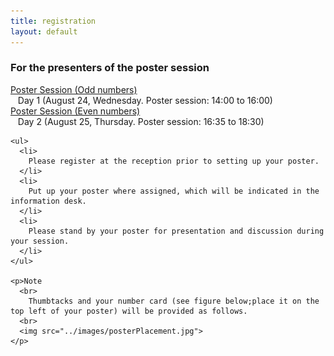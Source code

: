 ```yaml
---
title: registration
layout: default
---
```

<!-- MAIN CONTENT -->
<div id="main_content_wrap" class="outer">
  <section id="main_content" class="inner">
  <h3>For the presenters of the poster session</h3>

 <div class="register">
    <p><u>Poster Session (Odd numbers)</u>
      <br>
        &nbsp;&nbsp;&nbsp;Day 1 (August 24, Wednesday. Poster session: 14:00 to 16:00)
      <br>
        <u>Poster Session (Even numbers)</u>
      <br>  
        &nbsp;&nbsp;&nbsp;Day 2 (August 25, Thursday. Poster session: 16:35 to 18:30)
    </p>

    <ul>
      <li>
        Please register at the reception prior to setting up your poster.
      </li> 
      <li>
        Put up your poster where assigned, which will be indicated in the information desk.
      </li> 
      <li>
        Please stand by your poster for presentation and discussion during your session.
      </li> 
    </ul> 

    <p>Note
      <br>
        Thumbtacks and your number card (see figure below;place it on the top left of your poster) will be provided as follows.
      <br> 
      <img src="../images/posterPlacement.jpg">
    </p>
  </div>  
  
  </section>
</div>

